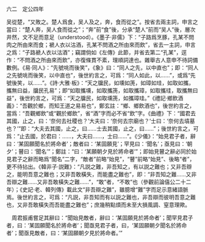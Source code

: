 六二　定公四年

吴從楚，“又敗之。楚人爲食，吴人及之，奔，食而從之”。按省去兩主詞，申言之當曰：“楚人奔，吴人食而從之”；“奔”前“食”後，分承“楚人”前而“吴人”後，層次井然，文不足而意足（understood）。《墨子·非儒》下：“子路爲烹豚，孔某不問肉之所由來而食；褫人衣以沽酒，孔某不問酒之所由來而飲”，省去一主詞，申言之爲：“子路褫人衣以沽酒”；竊謂倘如《左傳》此節，并省去第二“孔某”，逕作：“不問酒之所由來而飲”，亦復條貫不紊，理順詞達也。雜舉古人意申不待詞備數例。《易·同人》：“先號咷而後笑”，《象》曰：“同人之先，以中直也”；即：“同人之先號咷而後笑，以中直也”，後世約言之，可爲：“同人如此，以……”，或爲“先號後笑，以……”。《詩·大雅·板》：“天之牖民，如壎如箎，如璋如珪，如取如攜，攜無曰益，牖民孔易”；即“如取攜壎，如取攜箎，如取攜璋，如取攜珪，取攜無曰益”，後世約言之，可爲：“天之牖民，如取壎箎，如攜璋珪。”《禮記·鄉飲酒義》：“吾觀於鄉，而知王道之易易也”，鄭玄註：“鄉、鄉飲酒也”，後世約言之，當爲：“吾觀鄉飲”或“觀於鄉飲”，省“酒”字而必不省“飲”字。《曲禮》下：“國君去其國，止之，曰：‘奈何去社稷也？’大夫曰：‘奈何去宗廟也？’士曰：‘奈何去墳墓也？’”即：“大夫去其國，止之，曰……士去其國，止之，曰……”；後世約言之，可爲：“止去國，於君曰：……，大夫曰……，士曰……”。《少儀》：“始見君子者，辭曰：‘某固願聞名於將命者’；敵者曰：‘某固願見’；罕見曰：‘聞名’；亟見曰：‘朝夕’；瞽曰：‘聞名’”；鄭註：“曰：‘某願朝夕見於將命者’”；即始見瞽之辭必同於始見君子之辭而略爲“聞名”二字，“敵者”前略“始見”，“瞽”前略“始見”、後略“者”，更不待拈出。《韓非子·説難》：“凡説之難，非吾知之，有以説之難也；又非吾辯之，能明吾意之難也；又非吾敢橫失，而能盡之難也”，即：“非吾知之難……又非吾辯之難……又非吾敢橫失之難……”，“敢”者，“不敢”也（參觀前論僖公二十二年）；《史記·老、韓列傳》載此文“非吾辯之難”，雖臆增“難”字而足示意緒語脈焉。後世約言之，可爲：“凡説，非吾知而有以説之難也，非吾辯而彼明吾意之難也，又非吾敢橫失而吾能盡之難也”；庶幾稍點煩而未至大損風調、窒意理歟。











　周君振甫嘗足其辭曰：“聞始見敵者，辭曰：‘某固願見於將命者’；聞罕見君子者，曰：‘某固願聞名於將命者’；聞亟見君子者，曰，‘某固願朝夕聞名於將命者’；聞亟見敵者，曰：‘某固願朝夕見於將命者。’”